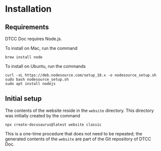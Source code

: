 # Installation

## Requirements

DTCC Doc requires Node.js.

To install on Mac, run the command

    brew install node

To install on Ubuntu, run the commands

    curl -sL https://deb.nodesource.com/setup_18.x -o nodesource_setup.sh
    sudo bash nodesource_setup.sh
    sudo apt install nodejs

## Initial setup

The contents of the website reside in the `website` directory.
This directory was initially created by the command

    npx create-docusaurus@latest website classic

This is a one-time procedure that does not need to be repeated; the
generated contents of the `website` are part of the Git repository of
DTCC Doc.
